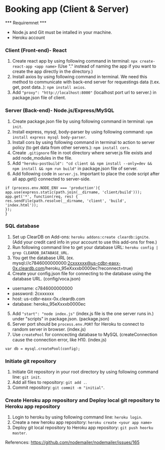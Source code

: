 # Booking app (Client & Server)

*** Requiremnet ***
- Node.js and Git must be intalled in your machine.
- Heroku account

### Client (Front-end)- React

1. Create react app by using following command in terminal: `npx create-react-app <app name>` (Use "." instead of naming the app if you want to create the app directly in the directory.)
2. Install axios by using following command in terminal. We need this method to communicate with back-end server for requestings data (t.ex. get, post data..): `npm install axios`.
3. Add `"proxy": "http://localhost:8000"` (localhost port url to server.) in package.json file of client.
 

### Server (Back-end)- Node.js/Express/MySQL
1. Create package.json file by using following command in terminal: `npm init`.
2. Install express, mysql, body-parser by using following command: `npm install express mysql body-parser`.
3. Install cors by using following command in terminal to action to server policy (to get data from other servers.): `npm install cors`.
4. Create `.gitignore` file in root directory where server.js file exists and add node_modules in the file.
5. Add `"heroku-postbuild": "cd client && npm install --only=dev && npm install && npm run build"` in package.json file of server.
6. Add following code in `server.js`. Important to place the code script after all app.get() connected to server-side. 

`if (process.env.NODE_ENV === 'production'){` <br/>
    `app.use(express.static(path.join(__dirname, 'client/build')));` <br/>
    `app.get('*', function(req, res) {` <br/>
      `res.sendFile(path.resolve(__dirname, 'client', 'build', 'index.html'));` <br/>
    `});` <br/>
  `}`

### SQL database
1. Set up ClearDB on Add-ons: `heroku addons:create cleardb:ignite`. (Add your credit card info in your account to use this add-ons for free.)
2. Run following command line to get your database URL: `heroku config | grep CLEARDB_DATABASE_URL`.
3. You get the database URL (ex. mysql://c7846000000000:2cxxxxxx@us-cdbr-eaxx-0x.cleardb.com/heroku_95eXxxxb0000ec?reconnect=true)
4. Create your config.json file for connecting to the database using the database URL. (config/voca.json)

 - username: c7846000000000
 - password: 2cxxxxxx
 - host: us-cdbr-eaxx-0x.cleardb.com
 - database: heroku_95eXxxxb0000ec

5. Add `"start": "node index.js"` (index.js file is the one server runs in.) under "scripts" in package.json. (package.json)
6. Server port should be `process.env.PORT` for Heroku to connect to random server in browser. (index.js)
7. Use `createPool` for conncecting database to MySQL (createConnection cause the connection error, like H10. (index.js)

`var db = mysql.createPool(config);`

### Initiate git repository
1. Initiate Git repository in your root directory by using following command line: `git init`.
2. Add all files to repository: `git add .`.
3. Commit repository: `git commit -m "initial"`.

### Create Heroku app repository and Deploy local git repository to Heroku app repository
1. Login to heroku by using following command line: `heroku login`.
2. Create a new heroku app repository: `heroku create <your app name>`
3. Deploy git local repository to Heroku app repository: `git push heorku master`.

References: 
https://github.com/nodemailer/nodemailer/issues/165

